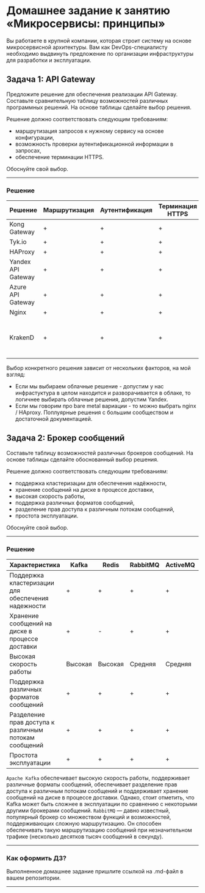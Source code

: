 # Домашнее задание к занятию «Микросервисы: принципы»

Вы работаете в крупной компании, которая строит систему на основе микросервисной архитектуры.
Вам как DevOps-специалисту необходимо выдвинуть предложение по организации инфраструктуры для разработки и эксплуатации.

## Задача 1: API Gateway

Предложите решение для обеспечения реализации API Gateway. Составьте сравнительную таблицу возможностей различных программных решений. На основе таблицы сделайте выбор решения.

Решение должно соответствовать следующим требованиям:

- маршрутизация запросов к нужному сервису на основе конфигурации,
- возможность проверки аутентификационной информации в запросах,
- обеспечение терминации HTTPS.

Обоснуйте свой выбор.

---

### Решение

| Решение            | Маршрутизация | Аутентификация | Терминация HTTPS | Бесплатно/Открыто?                                               |
|--------------------|---------------|----------------|------------------|------------------------------------------------------------------|
| Kong Gateway       | +             | +              | +                | Бесплатно, Apache 2.0                                            |
| Tyk.io             | +             | +              | +                | Бесплатно, MPL                                                   |
| HAProxy            | +             | +              | +                | Бесплатно                                                        |
| Yandex API Gateway | +             | +              | +                | Платно                                                           |
| Azure API Gateway  | +             | +              | +                | Платно                                                           |
| Nginx              | +             | +              | +                | Бесплатно                                                        |
| KrakenD            | +             | +              | +                | Двойное лицензирование, нужные функции частично в платной версии |

Выбор конкретного решения зависит от нескольких факторов, на мой взгляд:
- Если мы выбираем облачные решение - допустим у нас инфрастуктура в целом находится и разворачивается в облаке, то логичнее выбирать облачные решения, допустим Yandex.
- Если мы говорим про bare metal вариации - то можно выбрать nginx / HAproxy. Поплуярные решения с большим сообществом и достаточной документацией.

## Задача 2: Брокер сообщений

Составьте таблицу возможностей различных брокеров сообщений. На основе таблицы сделайте обоснованный выбор решения.

Решение должно соответствовать следующим требованиям:

- поддержка кластеризации для обеспечения надёжности,
- хранение сообщений на диске в процессе доставки,
- высокая скорость работы,
- поддержка различных форматов сообщений,
- разделение прав доступа к различным потокам сообщений,
- простота эксплуатации.

Обоснуйте свой выбор.

---

### Решение

| Характеристика                                        | Kafka   | Redis    | RabbitMQ | ActiveMQ | NATS   |
|-------------------------------------------------------|---------|---------|----------|----------|---------|
| Поддержка кластеризации для обеспечения надежности    | +       | +       | +        | +        | +       |
| Хранение сообщений на диске в процессе доставки       | +       | -       | +        | +        | -       |
| Высокая скорость работы                               | Высокая | Высокая | Средняя  | Средняя  | Высокая |
| Поддержка различных форматов сообщений                | +       | +       | +        | +        | +       |
| Разделение прав доступа к различным потокам сообщений | +       | +       | +        | +        | +       |
| Простота эксплуатации                                 | +       | +       | +        | +        | +       |

`Apache Kafka` обеспечивает высокую скорость работы, поддерживает различные форматы сообщений, обеспечивает разделение прав доступа к различным потокам сообщений и поддерживает хранение сообщений на диске в процессе доставки. Однако, стоит отметить, что Kafka может быть сложнее в эксплуатации по сравнению с некоторыми другими брокерами сообщений.
`RabbitMQ` — давно известный, популярный брокер со множеством функций и возможностей, поддерживающих сложную маршрутизацию. Он способен обеспечивать такую маршрутизацию сообщений при незначительном трафике (несколько десятков тысяч сообщений в секунду).

---

### Как оформить ДЗ?

Выполненное домашнее задание пришлите ссылкой на .md-файл в вашем репозитории.

---
